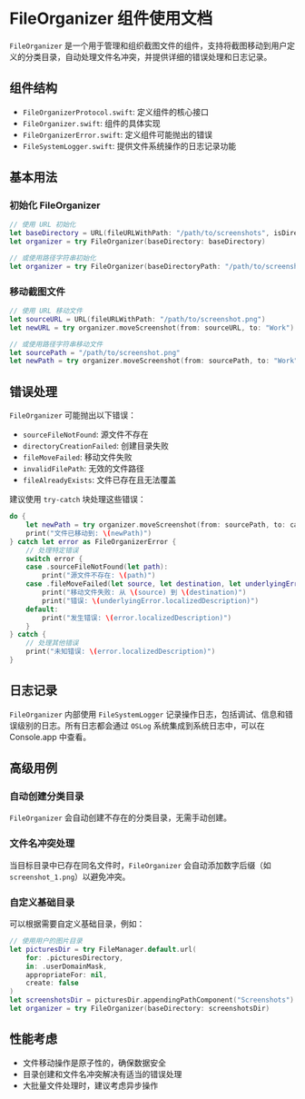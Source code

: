 # FileOrganizer 组件使用文档

`FileOrganizer` 是一个用于管理和组织截图文件的组件，支持将截图移动到用户定义的分类目录，自动处理文件名冲突，并提供详细的错误处理和日志记录。

## 组件结构

- `FileOrganizerProtocol.swift`: 定义组件的核心接口
- `FileOrganizer.swift`: 组件的具体实现
- `FileOrganizerError.swift`: 定义组件可能抛出的错误
- `FileSystemLogger.swift`: 提供文件系统操作的日志记录功能

## 基本用法

### 初始化 FileOrganizer

```swift
// 使用 URL 初始化
let baseDirectory = URL(fileURLWithPath: "/path/to/screenshots", isDirectory: true)
let organizer = try FileOrganizer(baseDirectory: baseDirectory)

// 或使用路径字符串初始化
let organizer = try FileOrganizer(baseDirectoryPath: "/path/to/screenshots")
```

### 移动截图文件

```swift
// 使用 URL 移动文件
let sourceURL = URL(fileURLWithPath: "/path/to/screenshot.png")
let newURL = try organizer.moveScreenshot(from: sourceURL, to: "Work")

// 或使用路径字符串移动文件
let sourcePath = "/path/to/screenshot.png"
let newPath = try organizer.moveScreenshot(from: sourcePath, to: "Work")
```

## 错误处理

`FileOrganizer` 可能抛出以下错误：

- `sourceFileNotFound`: 源文件不存在
- `directoryCreationFailed`: 创建目录失败
- `fileMoveFailed`: 移动文件失败
- `invalidFilePath`: 无效的文件路径
- `fileAlreadyExists`: 文件已存在且无法覆盖

建议使用 `try-catch` 块处理这些错误：

```swift
do {
    let newPath = try organizer.moveScreenshot(from: sourcePath, to: category)
    print("文件已移动到: \(newPath)")
} catch let error as FileOrganizerError {
    // 处理特定错误
    switch error {
    case .sourceFileNotFound(let path):
        print("源文件不存在: \(path)")
    case .fileMoveFailed(let source, let destination, let underlyingError):
        print("移动文件失败: 从 \(source) 到 \(destination)")
        print("错误: \(underlyingError.localizedDescription)")
    default:
        print("发生错误: \(error.localizedDescription)")
    }
} catch {
    // 处理其他错误
    print("未知错误: \(error.localizedDescription)")
}
```

## 日志记录

`FileOrganizer` 内部使用 `FileSystemLogger` 记录操作日志，包括调试、信息和错误级别的日志。所有日志都会通过 `OSLog` 系统集成到系统日志中，可以在 Console.app 中查看。

## 高级用例

### 自动创建分类目录

`FileOrganizer` 会自动创建不存在的分类目录，无需手动创建。

### 文件名冲突处理

当目标目录中已存在同名文件时，`FileOrganizer` 会自动添加数字后缀（如 `screenshot_1.png`）以避免冲突。

### 自定义基础目录

可以根据需要自定义基础目录，例如：

```swift
// 使用用户的图片目录
let picturesDir = try FileManager.default.url(
    for: .picturesDirectory,
    in: .userDomainMask,
    appropriateFor: nil,
    create: false
)
let screenshotsDir = picturesDir.appendingPathComponent("Screenshots")
let organizer = try FileOrganizer(baseDirectory: screenshotsDir)
```

## 性能考虑

- 文件移动操作是原子性的，确保数据安全
- 目录创建和文件名冲突解决有适当的错误处理
- 大批量文件处理时，建议考虑异步操作
